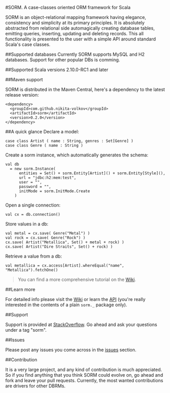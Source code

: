 #SORM. A case-classes oriented ORM framework for Scala

SORM is an object-relational mapping framework having elegance, consistency and simplicity at its primary principles. It is absolutely abstracted from relational side automagically creating database tables, emitting queries, inserting, updating and deleting records. This all functionality is presented to the user with a simple API around standard Scala's case classes. 

##Supported databases
Currently SORM supports MySQL and H2 databases. Support for other popular DBs is comming.

##Supported Scala versions
2.10.0-RC1 and later

##Maven support

SORM is distributed in the Maven Central, here's a dependency to the latest release version:

    <dependency>
      <groupId>com.github.nikita-volkov</groupId>
      <artifactId>sorm</artifactId>
      <version>0.2.0</version>
    </dependency>

##A quick glance
Declare a model:

    case class Artist ( name : String, genres : Set[Genre] )
    case class Genre ( name : String ) 

Create a sorm instance, which automatically generates the schema:

    val db 
      = new sorm.Instance(
          entities = Set() + sorm.Entity[Artist]() + sorm.Entity[Style](),
          url = "jdbc:h2:mem:test",
          user = "",
          password = "",
          initMode = sorm.InitMode.Create
        )

Open a single connection:
    
    val cx = db.connection()

Store values in a db:

    val metal = cx.save( Genre("Metal") )
    val rock = cx.save( Genre("Rock") )
    cx.save( Artist("Metallica", Set() + metal + rock) )
    cx.save( Artist("Dire Straits", Set() + rock) )

Retrieve a value from a db:

    val metallica = cx.access[Artist].whereEqual("name", "Metallica").fetchOne()

> You can find a more comprehensive tutorial on the [Wiki](https://github.com/nikita-volkov/sorm/wiki/Tutorial).

##Learn more

For detailed info please visit the [Wiki](https://github.com/nikita-volkov/sorm/wiki) or learn the [API](http://nikita-volkov.github.com/sorm/api/) (you're really interested in the contents of a plain `sorm._` package only).

##Support

Support is provided at [StackOverflow](http://stackoverflow.com/). Go ahead and ask your questions under a tag "sorm".

##Issues

Please post any issues you come across in the [issues](https://github.com/nikita-volkov/sorm/issues) section.

##Contribution
    
It is a very large project, and any kind of contribution is much appreciated. So if you find anything that you think SORM could evolve on, go ahead and fork and leave your pull requests. Currently, the most wanted contributions are drivers for other DBRMs.
